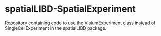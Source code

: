 # spatialLIBD-SpatialExperiment
Repository containing code to use the VisiumExperiment class instead of SingleCellExperiment in the spatialLIBD package.
